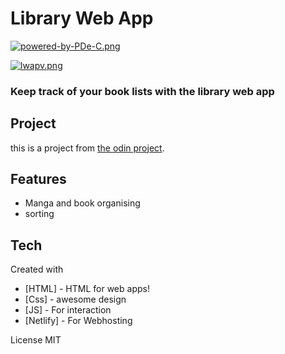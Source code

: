 # Library Web App

[![powered-by-PDe-C.png](https://i.postimg.cc/TwtnTtkG/powered-by-PDe-C.png)](https://postimg.cc/zbRyjFZP)

[![lwapv.png](https://i.postimg.cc/k48HBwMt/lwapv.png)](https://postimg.cc/ZBbHQ8dT)


### Keep track of your book lists with the library web app

## Project
this is a project from [the odin project](https://www.theodinproject.com/).

## Features

- Manga and book organising
- sorting

## Tech
  Created with

- [HTML] - HTML for web apps!
- [Css] - awesome design
- [JS] - For interaction
- [Netlify] - For Webhosting

License
MIT